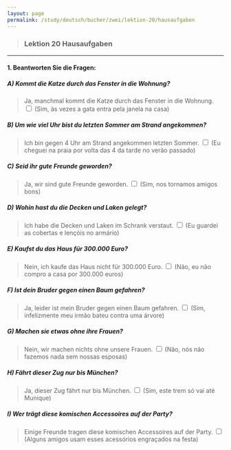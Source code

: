 ```yaml
---
layout: page
permalink: /study/deutsch/bucher/zwei/lektion-20/hausaufgaben
---
```


> ### Lektion 20 **Hausaufgaben**

---

#### 1. Beantworten Sie die Fragen:

##### A) Kommt die Katze durch das Fenster in die Wohnung?
> Ja, manchmal kommt die Katze durch das Fenster in die Wohnung. <input type="checkbox" />
(Sim, às vezes a gata entra pela janela na casa)

##### B) Um wie viel Uhr bist du letzten Sommer am Strand angekommen?
> Ich bin gegen 4 Uhr am Strand angekommen letzten Sommer. <input type="checkbox" />
(Eu cheguei na praia por volta das 4 da tarde no verão passado)

##### C) Seid ihr gute Freunde geworden?
> Ja, wir sind gute Freunde geworden. <input type="checkbox" />
(Sim, nos tornamos amigos bons)

##### D) Wohin hast du die Decken und Laken gelegt?
> Ich habe die Decken und Laken im Schrank verstaut. <input type="checkbox" />
(Eu guardei as cobertas e lençóis no armário)

##### E) Kaufst du das Haus für 300.000 Euro?
> Nein, ich kaufe das Haus nicht für 300.000 Euro. <input type="checkbox" />
(Não, eu não compro a casa por 300.000 euros)

##### F) Ist dein Bruder gegen einen Baum gefahren?
> Ja, leider ist mein Bruder gegen einen Baum gefahren. <input type="checkbox" />
(Sim, infelizmente meu irmão bateu contra uma árvore)

##### G) Machen sie etwas ohne ihre Frauen?
> Nein, wir machen nichts ohne unsere Frauen. <input type="checkbox" />
(Não, nós não fazemos nada sem nossas esposas)

##### H) Fährt dieser Zug nur bis München?
> Ja, dieser Zug fährt nur bis München. <input type="checkbox" />
(Sim, este trem só vai até Munique)

##### I) Wer trägt diese komischen Accessoires auf der Party?
> Einige Freunde tragen diese komischen Accessoires auf der Party. <input type="checkbox" />
(Alguns amigos usam esses acessórios engraçados na festa)

